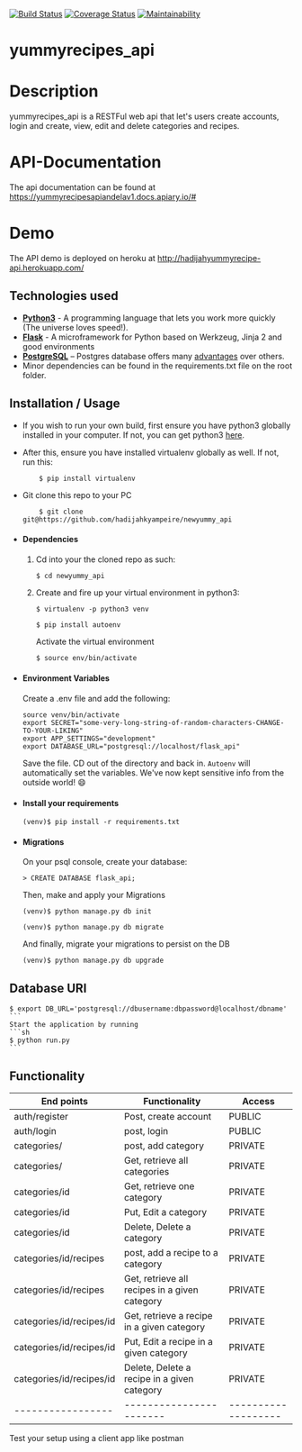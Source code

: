 
[![Build Status](https://travis-ci.org/hadijahkyampeire/newyummy_api.svg?branch=api)](https://travis-ci.org/hadijahkyampeire/newyummy_api)
[![Coverage Status](https://coveralls.io/repos/github/hadijahkyampeire/newyummy_api/badge.svg?branch=master)](https://coveralls.io/github/hadijahkyampeire/newyummy_api?branch=master&service=github)
[![Maintainability](https://api.codeclimate.com/v1/badges/930b41f7e96ab8f63f98/maintainability)](https://codeclimate.com/github/hadijahkyampeire/newyummy_api/maintainability)
# yummyrecipes_api
# Description
yummyrecipes_api is a RESTFul web api that let's users create accounts, login and create, view, edit and delete categories and recipes.

# API-Documentation
The api documentation can be found at https://yummyrecipesapiandelav1.docs.apiary.io/#
# Demo
The API demo is deployed on heroku at http://hadijahyummyrecipe-api.herokuapp.com/
## Technologies used
* **[Python3](https://www.python.org/downloads/)** - A programming language that lets you work more quickly (The universe loves speed!).
* **[Flask](flask.pocoo.org/)** - A microframework for Python based on Werkzeug, Jinja 2 and good  environments
* **[PostgreSQL](https://www.postgresql.org/download/)** – Postgres database offers many [advantages](https://www.postgresql.org/about/advantages/) over others.
* Minor dependencies can be found in the requirements.txt file on the root folder.


## Installation / Usage
* If you wish to run your own build, first ensure you have python3 globally installed in your computer. If not, you can get python3 [here](https://www.python.org).
* After this, ensure you have installed virtualenv globally as well. If not, run this:
    ```
        $ pip install virtualenv
    ```
* Git clone this repo to your PC
    ```
        $ git clone git@https://github.com/hadijahkyampeire/newyummy_api
    ```


* #### Dependencies
    1. Cd into your the cloned repo as such:
        ```
        $ cd newyummy_api
        ```

    2. Create and fire up your virtual environment in python3:
        ```
        $ virtualenv -p python3 venv

        $ pip install autoenv
        ```
        Activate the virtual environment
        ```sh
        $ source env/bin/activate
        ```

* #### Environment Variables
    Create a .env file and add the following:
    ```
    source venv/bin/activate
    export SECRET="some-very-long-string-of-random-characters-CHANGE-TO-YOUR-LIKING"
    export APP_SETTINGS="development"
    export DATABASE_URL="postgresql://localhost/flask_api"
    ```

    Save the file. CD out of the directory and back in. `Autoenv` will automatically set the variables.
    We've now kept sensitive info from the outside world! 😄

* #### Install your requirements
    ```
    (venv)$ pip install -r requirements.txt
    ```

* #### Migrations
    On your psql console, create your database:
    ```
    > CREATE DATABASE flask_api;
    ```
    Then, make and apply your Migrations
    ```
    (venv)$ python manage.py db init

    (venv)$ python manage.py db migrate
    ```

    And finally, migrate your migrations to persist on the DB
    ```
    (venv)$ python manage.py db upgrade
    ```
## Database URI
    $ export DB_URL='postgresql://dbusername:dbpassword@localhost/dbname'
    ```
    Start the application by running
    ```sh
    $ python run.py 
    ```
## Functionality
  End points | Functionality | Access
  ------------------|------------------|--------------------
  auth/register|Post, create account|PUBLIC
  auth/login|post, login|PUBLIC 
  categories/|post, add category|PRIVATE
  categories/|Get, retrieve all categories| PRIVATE
  categories/id|Get, retrieve one category|PRIVATE
  categories/id|Put, Edit a category| PRIVATE
  categories/id|Delete, Delete a category| PRIVATE
  categories/id/recipes|post, add a recipe to a category|PRIVATE
  categories/id/recipes|Get, retrieve all recipes in a given category| PRIVATE
  categories/id/recipes/id|Get, retrieve a recipe in a given category|PRIVATE
  categories/id/recipes/id|Put, Edit a recipe in a given category| PRIVATE
  categories/id/recipes/id|Delete, Delete a recipe in a given category| PRIVATE
  -----------------|-----------------------|-------------------



   Test your setup using a client app like postman
